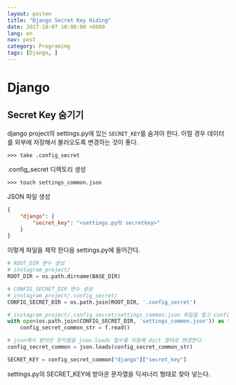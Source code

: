 ```yaml
---
layout: posten
title: "Django Secret Key Hiding"
date: 2017-10-07 10:08:00 +0800
lang: en
nav: post
category: Programing
tags: [Django, ]
---
```


# Django

## Secret Key 숨기기

django project의 settings.py에 있는  ```SECRET_KEY```를 숨겨야 한다.
이럴 경우 데이터를 외부에 저장해서 불러오도록 변경하는 것이 좋다.

```
>>> take .config_secret
```
.config_secret 디렉토리 생성

```
>>> touch settings_common.json
```
JSON 파일 생성

```json
{
	"django": {
		"secret_key": "<settings.py의 secretkey>"
	}
}
```

이렇게 파일을 제작 한다음  settings.py에 들어간다.

```python
# ROOT_DIR 변수 생성
# instagram_project/
ROOT_DIR = os.path.dirname(BASE_DIR)

# CONFIG_SECRET_DIR 변수 생성
# instagram_project/.config_secret/
CONFIG_SECRET_DIR = os.path.join(ROOT_DIR, '.config_secret')

# instagram_project/.config_secret/settings_common.json 파일을 열고 config_secret_common_str 변수에 저장 한다 .
with open(os.path.join(CONFIG_SECRET_DIR, 'settings_common.json')) as f:
    config_secret_common_str = f.read()

# json에서 받아온 문자열을 json.loads 함수를 이용해 dict 형태로 변경한다.
config_secret_common = json.loads(config_secret_common_str)
```


```python
SECRET_KEY = config_secret_common["django"]["secret_key"]
```
settings.py의 SECRET_KEY에 받아온 문자열을 딕셔너리 형태로 찾아 넣는다.
